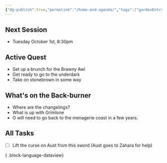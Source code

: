 ```yaml
---
{"dg-publish":true,"permalink":"/home-and-agenda/","tags":["gardenEntry"]}
---
```


## Next Session
- Tuesday October 1st, 8:30pm
## Active Quest
- Set up a brunch for the Brawny Awl
- Get ready to go to the underdark
- Take on stonebrown in some way
## What's on the Back-burner
- Where are the changelings?
- What is up with Grimlone
- O will need to go back to the menagerie coast in a few years.
## All Tasks
- [ ] Lift the curse on Aust from this sword (Aust goes to Zahara for help)

{ .block-language-dataview}
